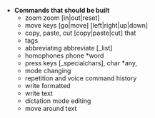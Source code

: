- **Commands that should be built**
    - zoom zoom [in|out|reset]
    - move keys [go|move] [left|right|up|down]
    - copy, paste, cut [copy|paste|cut] that
    - tags
    - abbreviating abbreviate [_list]
    - homophones phone *word
    - press keys [_specialchars], char *any,
    - mode changing
    - repetition and voice command history
    - write formatted
    - write text
    - dictation mode editing
    - move around text